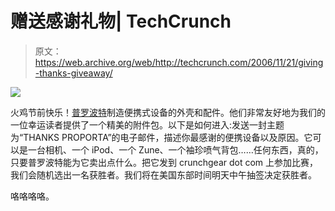 # 赠送感谢礼物| TechCrunch

> 原文：<https://web.archive.org/web/http://techcrunch.com/2006/11/21/giving-thanks-giveaway/>

![](img/0275bc06864d71291bb5599d006c1a52.png)

火鸡节前快乐！[普罗波特](https://web.archive.org/web/20151002001658/http://www.proporta.com/)制造便携式设备的外壳和配件。他们非常友好地为我们的一位幸运读者提供了一个精美的附件包。以下是如何进入:发送一封主题为“THANKS PROPORTA”的电子邮件，描述你最感谢的便携设备以及原因。它可以是一台相机、一个 iPod、一个 Zune、一个袖珍喷气背包……任何东西，真的，只要普罗波特能为它卖出点什么。把它发到 crunchgear dot com 上参加比赛，我们会随机选出一名获胜者。我们将在美国东部时间明天中午抽签决定获胜者。

咯咯咯咯。